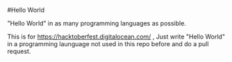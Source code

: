 #Hello World

"Hello World" in as many programming languages as possible.

This is for https://hacktoberfest.digitalocean.com/ , Just write "Hello World" in a programming launguage not used in this repo before and do a pull request.
